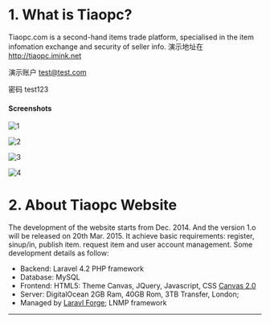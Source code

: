 # 1. What is Tiaopc?
Tiaopc.com is a second-hand items trade platform, specialised in the item infomation exchange and security of seller info. 
演示地址在 http://tiaopc.imink.net

演示账户 test@test.com

密码 test123

#### Screenshots
![1](http://om73fjcgf.bkt.clouddn.com/Screen%20Shot%202017-03-03%20at%2012.13.43%20AM.png)

![2](http://om73fjcgf.bkt.clouddn.com/Screen%20Shot%202017-03-03%20at%2012.16.32%20AM.png)

![3](http://om73fjcgf.bkt.clouddn.com/Screen%20Shot%202017-03-03%20at%2012.16.21%20AM.png)

![4](http://om73fjcgf.bkt.clouddn.com/Screen%20Shot%202017-03-03%20at%2012.14.39%20AM.png)


# 2. About Tiaopc Website
The development of the website starts from Dec. 2014. And the version 1.o will be released on 20th Mar. 2015. It achieve basic requirements: register, sinup/in, publish item. request item and user account management.
Some development details as follow:
* Backend: Laravel 4.2 PHP framework
* Database: MySQL
* Frontend: HTML5: Theme Canvas, JQuery, Javascript, CSS [Canvas 2.0][1]
* Server: DigitalOcean 2GB Ram, 40GB Rom, 3TB Transfer, London; 
* Managed by [Laravl Forge][2]; LNMP framework

***


[1]:http://themeforest.net/item/canvas-the-multipurpose-html5-template/9228123
[2]:https://forge.laravel.com
[3]:http://tiaopc.imink.net
